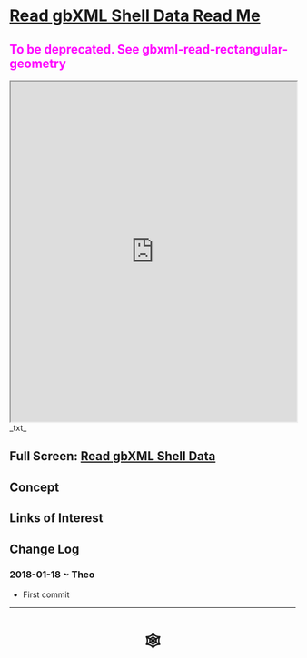<span style=display:none; >[You are now in a GitHub source code view - click this link to view Read Me file as a web page]( http://www.ladybug.tools/spider/#cookbook/read-gbxml-shell-data/README.md "View file as a web page." ) </span>


# [Read gbXML Shell Data Read Me]( #README.md )

## <span style=color:magenta>To be deprecated. See gbxml-read-rectangular-geometry</span>
<iframe src=http://www.ladybug.tools/spider/cookbook/read-gbxml-shell-data/read-gbxml-shell-data.html width=100% height=600px ></iframe>
_txt_
<span style="display: none" >Iframes are not viewable in GitHub source code view</span>

## Full Screen: [Read gbXML Shell Data]( http://www.ladybug.tools/spider/cookbook/read-gbxml-shell-data/read-gbxml-shell-data.html )


## Concept


## Links of Interest


## Change Log

### 2018-01-18 ~ Theo

* First commit

***


# <center title="hello!" ><a href=javascript:window.scrollTo(0,0); style=text-decoration:none; > &#x1f578; </a></center>